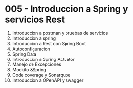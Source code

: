 # 005 - Introduccion a Spring y servicios Rest

1. Introduccion a postman y pruebas de servicios
2. Introduccion a spring
3. Introduccion a Rest con Spring Boot
4. Autoconfiguracion
5. Spring Data
6. Introduccion a Spring Actuator
7. Manejo de Excepciones
8. Mockito &Spring
9. Code coverage y Sonarqube
10. Introduccion a OPenAPI y swagger
